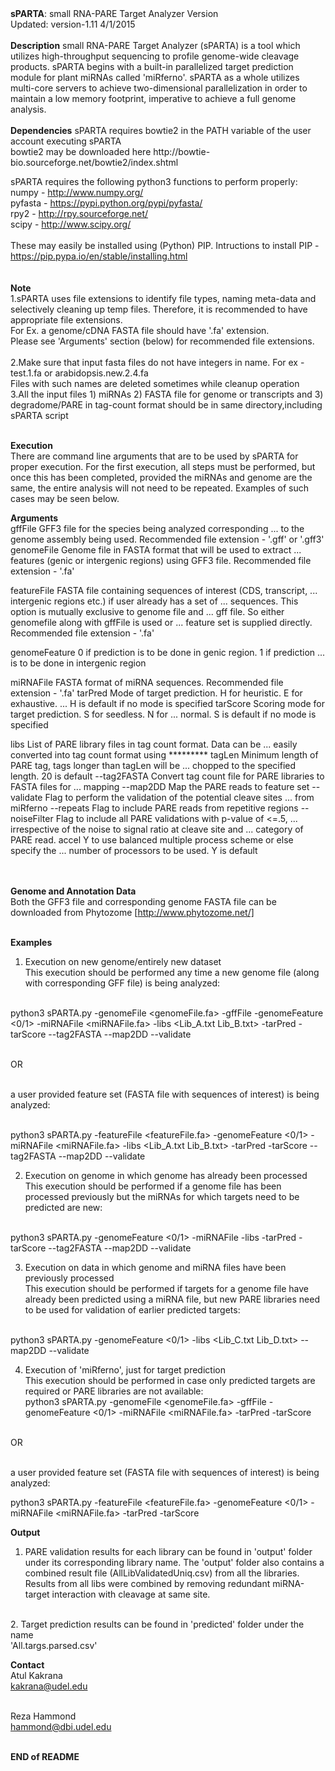 
<html>
<body>
<b>sPARTA</b>: small RNA-PARE Target Analyzer Version<br>
Updated: version-1.11 4/1/2015<br>
<br>
<b>Description</b>
small RNA-PARE Target Analyzer (sPARTA) is a tool which utilizes
high-throughput sequencing to profile genome-wide cleavage products.
sPARTA begins with a built-in parallelized target prediction module for plant
miRNAs called 'miRferno'. sPARTA as a whole utilizes multi-core servers to
achieve two-dimensional parallelization in order to maintain a low memory
footprint, imperative to achieve a full genome analysis. <br>
<br>
<b>Dependencies</b>
sPARTA requires bowtie2 in the PATH variable of the user account executing sPARTA<br>
bowtie2 may be downloaded here http://bowtie-bio.sourceforge.net/bowtie2/index.shtml<br>

sPARTA requires the following python3 functions to perform properly:<br>
numpy - http://www.numpy.org/<br>
pyfasta - https://pypi.python.org/pypi/pyfasta/<br>
rpy2 - http://rpy.sourceforge.net/<br>
scipy - http://www.scipy.org/<br>
<br>
These may easily be installed using (Python) PIP. Intructions to install PIP - https://pip.pypa.io/en/stable/installing.html<br>
<br><br>
<b>Note</b><br>
1.sPARTA uses file extensions to identify file types, naming meta-data and selectively cleaning up temp files. Therefore, it is recommended to have appropriate file extensions.<br>
For Ex. a genome/cDNA FASTA file should have '.fa' extension.<br>
Please see 'Arguments' section (below) for recommended file extensions.<br>
<br>
2.Make sure that input fasta files do not have integers in name. For ex - test.1.fa or arabidopsis.new.2.4.fa<br>
Files with such names are deleted sometimes while cleanup operation
<br>
3.All the input files 1) miRNAs 2) FASTA file for genome or transcripts and 3) degradome/PARE in tag-count format should be in same directory,including sPARTA script<br><br>

<b>Execution</b><br>
There are command line arguments that are to be used by sPARTA for proper
execution. For the first execution, all steps must be performed, but
once this has been completed, provided the miRNAs and genome are the same,
the entire analysis will not need to be repeated. Examples of such cases
may be seen below.<br>

<b>Arguments</b><br>
gffFile         GFF3 file for the species being analyzed corresponding
...             to the genome assembly being used. Recommended file
                                extension - '.gff' or '.gff3'
genomeFile      Genome file in FASTA format that will be used to extract
...             features (genic or intergenic regions) using GFF3 file.
                                Recommended file extension - '.fa'

featureFile             FASTA file containing sequences of interest (CDS, transcript,
...             intergenic regions etc.) if user already has a set of
...             sequences. This option is mutually exclusive to genome file and
...             gff file. So either genomefile along with gffFile is used or
...             feature set is supplied directly. Recommended file extension - '.fa'

genomeFeature   0 if prediction is to be done in genic region. 1 if prediction
...             is to be done in intergenic region

miRNAFile       FASTA format of miRNA sequences. Recommended file extension - '.fa'
tarPred         Mode of target prediction. H for heuristic. E for exhaustive.
...             H is default if no mode is specified
tarScore        Scoring mode for target prediction. S for seedless. N for
...             normal. S is default if no mode is specified

libs            List of PARE library files in tag count format. Data can be
...             easily converted into tag count format using *********
tagLen          Minimum length of PARE tag, tags longer than tagLen will be
...             chopped to the specified length. 20 is default
--tag2FASTA     Convert tag count file for PARE libraries to FASTA files for
...             mapping
--map2DD        Map the PARE reads to feature set
--validate      Flag to perform the validation of the potential cleave sites
...             from miRferno
--repeats       Flag to include PARE reads from repetitive regions
--noiseFilter   Flag to include all PARE validations with p-value of <=.5,
...             irrespective of the noise to signal ratio at cleave site and
...             category of PARE read.
accel           Y to use balanced multiple process scheme or else specify the
...             number of processors to be used. Y is default

<br><br>
<b>Genome and Annotation Data</b><br>
Both the GFF3 file and corresponding genome FASTA file can be downloaded from
Phytozome [http://www.phytozome.net/]<br><br>

<b>Examples</b><br>
1. Execution on new genome/entirely new dataset<br>
This execution should be performed any time a new genome file (along with corresponding GFF file) is being analyzed:<br><br>

python3 sPARTA.py -genomeFile <genomeFile.fa> -gffFile <GFF3file> -genomeFeature <0/1> -miRNAFile <miRNAFile.fa> -libs <Lib_A.txt Lib_B.txt> -tarPred -tarScore --tag2FASTA --map2DD --validate<br><br>

OR<br><br>

a user provided feature set (FASTA file with sequences of interest) is being analyzed:<br><br>

python3 sPARTA.py -featureFile <featureFile.fa> -genomeFeature <0/1> -miRNAFile <miRNAFile.fa> -libs <Lib_A.txt Lib_B.txt> -tarPred -tarScore --tag2FASTA --map2DD --validate<br>

2. Execution on genome in which genome has already been processed<br>
This execution should be performed if a genome file has been processed previously but the miRNAs for which targets need to be predicted are new:<br>
<br>
python3 sPARTA.py -genomeFeature <0/1> -miRNAFile <miRNAFile.fa> -libs <Lib_A.txt Lib_B.txt> -tarPred -tarScore --tag2FASTA --map2DD --validate<br>

3. Execution on data in which genome and miRNA files have been previously processed<br>
This execution should be performed if targets for a genome file have already been predicted using a miRNA file, but new PARE libraries need to be used for validation of earlier predicted targets:<br><br>

python3 sPARTA.py -genomeFeature <0/1> -libs <Lib_C.txt Lib_D.txt> --map2DD --validate<br>

4. Execution of 'miRferno', just for target prediction<br>
This execution should be performed in case only predicted targets are required or PARE libraries are not available:<br>
python3 sPARTA.py -genomeFile <genomeFile.fa> -gffFile <GFF3file> -genomeFeature <0/1> -miRNAFile <miRNAFile.fa> -tarPred -tarScore<br><br>

OR<br><br>

a user provided feature set (FASTA file with sequences of interest) is being analyzed:<br>

python3 sPARTA.py -featureFile <featureFile.fa> -genomeFeature <0/1> -miRNAFile <miRNAFile.fa> -tarPred -tarScore<br>

<b>Output</b><br>
1.  PARE validation results for each library can be found in 'output' folder<br>
    under its corresponding library name. The 'output' folder also contains a combined result file (AllLibValidatedUniq.csv) from all the libraries.<br>
    Results from all libs were combined by removing redundant miRNA-target interaction with cleavage at same site.<br>
<br>
2.  Target prediction results can be found in 'predicted' folder under the name<br>
    'All.targs.parsed.csv'<br>

<b>Contact</b>
<br>
Atul Kakrana<br>
kakrana@udel.edu<br><br>

Reza Hammond<br>
hammond@dbi.udel.edu<br><br>

<b>END of README</b>
</body>
</html>
